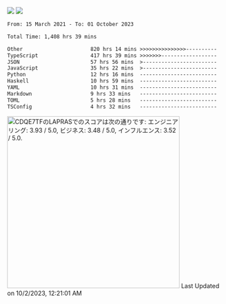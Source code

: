 <div>
  <img src="https://github-readme-stats.vercel.app/api?username=naporin0624&count_private=true&show_icons=true" />
  <img src="https://github-readme-stats.vercel.app/api/top-langs/?username=naporin0624&layout=compact&hide=css" />
  <!--START_SECTION:waka-->

```txt
From: 15 March 2021 - To: 01 October 2023

Total Time: 1,408 hrs 39 mins

Other                      820 hrs 14 mins >>>>>>>>>>>>>>>----------   58.23 %
TypeScript                 417 hrs 39 mins >>>>>>>------------------   29.65 %
JSON                       57 hrs 56 mins  >------------------------   04.11 %
JavaScript                 35 hrs 22 mins  >------------------------   02.51 %
Python                     12 hrs 16 mins  -------------------------   00.87 %
Haskell                    10 hrs 59 mins  -------------------------   00.78 %
YAML                       10 hrs 31 mins  -------------------------   00.75 %
Markdown                   9 hrs 33 mins   -------------------------   00.68 %
TOML                       5 hrs 28 mins   -------------------------   00.39 %
TSConfig                   4 hrs 32 mins   -------------------------   00.32 %
```

<!--END_SECTION:waka-->
  
  <!--START_SECTION:lapras-card-->
<p ><a href="https://lapras.com/public/CDQE7TF" target="_blank" rel="noopener noreferrer"><img alt="CDQE7TFのLAPRASでのスコアは次の通りです: エンジニアリング: 3.93 / 5.0, ビジネス: 3.48 / 5.0, インフルエンス: 3.52 / 5.0." src="https://lapras-card-generator.vercel.app/api/svg?e=3.93&b=3.48&i=3.52&b1=%23232323&b2=%236d6d6d&i1=%23212121&i2=%23818181&l=ja" width="400" ></a>  
Last Updated on 10/2/2023, 12:21:01 AM</p>
<!--END_SECTION:lapras-card-->
</div>
